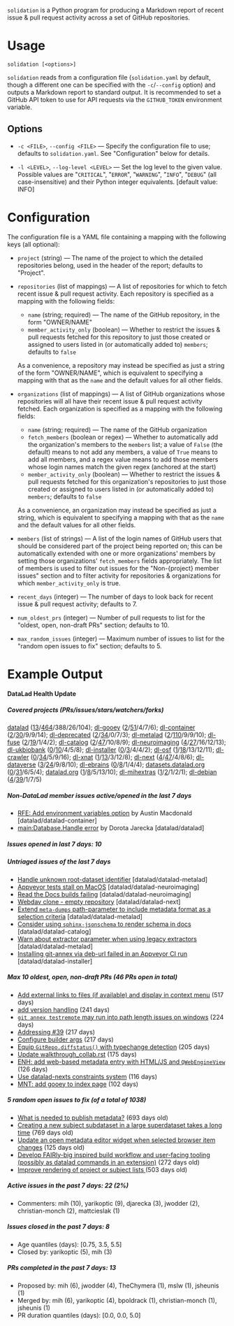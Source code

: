 `solidation` is a Python program for producing a Markdown report of recent
issue & pull request activity across a set of GitHub repositories.

# Usage

    solidation [<options>]

`solidation` reads from a configuration file (`solidation.yaml` by default,
though a different one can be specified with the `-c`/`--config` option) and
outputs a Markdown report to standard output.  It is recommended to set a
GitHub API token to use for API requests via the `GITHUB_TOKEN` environment
variable.

## Options

- `-c <FILE>`, `--config <FILE>` — Specify the configuration file to use;
  defaults to `solidation.yaml`.  See "Configuration" below for details.

- `-l <LEVEL>`, `--log-level <LEVEL>` — Set the log level to the given value.
  Possible values are "`CRITICAL`", "`ERROR`", "`WARNING`", "`INFO`", "`DEBUG`"
  (all case-insensitive) and their Python integer equivalents.  [default value:
  INFO]


# Configuration

The configuration file is a YAML file containing a mapping with the following
keys (all optional):

- `project` (string) — The name of the project to which the detailed
  repositories belong, used in the header of the report; defaults to "Project".

- `repositories` (list of mappings) — A list of repositories for which to fetch
  recent issue & pull request activity.  Each repository is specified as a
  mapping with the following fields:

    - `name` (string; required) — The name of the GitHub repository, in the
      form "OWNER/NAME"
    - `member_activity_only` (boolean) — Whether to restrict the issues & pull
      requests fetched for this repository to just those created or assigned to
      users listed in (or automatically added to) `members`; defaults to
      `false`

    As a convenience, a repository may instead be specified as just a string of
    the form "OWNER/NAME", which is equivalent to specifying a mapping with
    that as the `name` and the default values for all other fields.

- `organizations` (list of mappings) — A list of GitHub organizations whose
  repositories will all have their recent issue & pull request activity
  fetched.  Each organization is specified as a mapping with the following
  fields:

    - `name` (string; required) — The name of the GitHub organization
    - `fetch_members` (boolean or regex) — Whether to automatically add the
      organization's members to the `members` list; a value of `False` (the
      default) means to not add any members, a value of `True` means to add all
      members, and a regex value means to add those members whose login names
      match the given regex (anchored at the start)
    - `member_activity_only` (boolean) — Whether to restrict the issues & pull
      requests fetched for this organization's repositories to just those
      created or assigned to users listed in (or automatically added to)
      `members`; defaults to `false`

    As a convenience, an organization may instead be specified as just a
    string, which is equivalent to specifying a mapping with that as the `name`
    and the default values for all other fields.

- `members` (list of strings) — A list of the login names of GitHub users that
  should be considered part of the project being reported on; this can be
  automatically extended with one or more organizations' members by setting
  those organizations' `fetch_members` fields appropriately.  The list of
  members is used to filter out issues for the "Non-{project} member issues"
  section and to filter activity for repositories & organizations for which
  `member_activity_only` is true.

- `recent_days` (integer) — The number of days to look back for recent issue &
  pull request activity; defaults to 7.

- `num_oldest_prs` (integer) — Number of pull requests to list for the "oldest,
  open, non-draft PRs" section; defaults to 10.

- `max_random_issues` (integer) — Maximum number of issues to list for the
  "random open issues to fix" section; defaults to 5.


# Example Output

#### DataLad Health Update
##### Covered projects (PRs/issues/stars/watchers/forks)
[datalad](https://github.com/datalad/datalad) ([13](https://github.com/datalad/datalad/pulls)/[464](https://github.com/datalad/datalad/issues)/388/26/104); [dl-gooey](https://github.com/datalad/datalad-gooey) ([2](https://github.com/datalad/datalad-gooey/pulls)/[51](https://github.com/datalad/datalad-gooey/issues)/4/7/6); [dl-container](https://github.com/datalad/datalad-container) ([2](https://github.com/datalad/datalad-container/pulls)/[30](https://github.com/datalad/datalad-container/issues)/9/9/14); [dl-deprecated](https://github.com/datalad/datalad-deprecated) ([2](https://github.com/datalad/datalad-deprecated/pulls)/[34](https://github.com/datalad/datalad-deprecated/issues)/0/7/3); [dl-metalad](https://github.com/datalad/datalad-metalad) ([2](https://github.com/datalad/datalad-metalad/pulls)/[110](https://github.com/datalad/datalad-metalad/issues)/9/9/10); [dl-fuse](https://github.com/datalad/datalad-fuse) ([2](https://github.com/datalad/datalad-fuse/pulls)/[19](https://github.com/datalad/datalad-fuse/issues)/1/4/2); [dl-catalog](https://github.com/datalad/datalad-catalog) ([2](https://github.com/datalad/datalad-catalog/pulls)/[47](https://github.com/datalad/datalad-catalog/issues)/10/8/9); [dl-neuroimaging](https://github.com/datalad/datalad-neuroimaging) ([4](https://github.com/datalad/datalad-neuroimaging/pulls)/[27](https://github.com/datalad/datalad-neuroimaging/issues)/16/12/13); [dl-ukbiobank](https://github.com/datalad/datalad-ukbiobank) ([0](https://github.com/datalad/datalad-ukbiobank/pulls)/[10](https://github.com/datalad/datalad-ukbiobank/issues)/4/5/8); [dl-installer](https://github.com/datalad/datalad-installer) ([0](https://github.com/datalad/datalad-installer/pulls)/[3](https://github.com/datalad/datalad-installer/issues)/4/4/2); [dl-osf](https://github.com/datalad/datalad-osf) ([1](https://github.com/datalad/datalad-osf/pulls)/[18](https://github.com/datalad/datalad-osf/issues)/13/12/11); [dl-crawler](https://github.com/datalad/datalad-crawler) ([0](https://github.com/datalad/datalad-crawler/pulls)/[34](https://github.com/datalad/datalad-crawler/issues)/5/9/16); [dl-xnat](https://github.com/datalad/datalad-xnat) ([1](https://github.com/datalad/datalad-xnat/pulls)/[13](https://github.com/datalad/datalad-xnat/issues)/3/12/8); [dl-next](https://github.com/datalad/datalad-next) ([4](https://github.com/datalad/datalad-next/pulls)/[47](https://github.com/datalad/datalad-next/issues)/4/8/6); [dl-dataverse](https://github.com/datalad/datalad-dataverse) ([3](https://github.com/datalad/datalad-dataverse/pulls)/[24](https://github.com/datalad/datalad-dataverse/issues)/9/8/10); [dl-ebrains](https://github.com/datalad/datalad-ebrains) ([0](https://github.com/datalad/datalad-ebrains/pulls)/[8](https://github.com/datalad/datalad-ebrains/issues)/1/4/4); [datasets.datalad.org](https://github.com/datalad/datasets.datalad.org) ([0](https://github.com/datalad/datasets.datalad.org/pulls)/[31](https://github.com/datalad/datasets.datalad.org/issues)/6/5/4); [datalad.org](https://github.com/datalad/datalad.org) ([1](https://github.com/datalad/datalad.org/pulls)/[8](https://github.com/datalad/datalad.org/issues)/5/13/10); [dl-mihextras](https://github.com/mih/datalad-mihextras) ([1](https://github.com/mih/datalad-mihextras/pulls)/[2](https://github.com/mih/datalad-mihextras/issues)/1/2/1); [dl-debian](https://github.com/psychoinformatics-de/datalad-debian) ([4](https://github.com/psychoinformatics-de/datalad-debian/pulls)/[39](https://github.com/psychoinformatics-de/datalad-debian/issues)/1/7/5)
##### Non-DataLad member issues active/opened in the last 7 days
- [RFE: Add environment variables option](https://github.com/datalad/datalad-container/issues/194) by Austin Macdonald [datalad/datalad-container]
- [ main:Database.Handle error](https://github.com/datalad/datalad/issues/7278) by Dorota Jarecka [datalad/datalad]
##### Issues opened in last 7 days: 10
##### Untriaged issues of the last 7 days
- [Handle unknown root-dataset identifier](https://github.com/datalad/datalad-metalad/issues/317) [datalad/datalad-metalad]
- [Appveyor tests stall on MacOS](https://github.com/datalad/datalad-neuroimaging/issues/116) [datalad/datalad-neuroimaging]
- [Read the Docs builds failing](https://github.com/datalad/datalad-neuroimaging/issues/117) [datalad/datalad-neuroimaging]
- [Webdav clone - empty repository](https://github.com/datalad/datalad-next/issues/233) [datalad/datalad-next]
- [Extend ``meta-dumps`` path-parameter to include metadata format as a selection criteria](https://github.com/datalad/datalad-metalad/issues/318) [datalad/datalad-metalad]
- [Consider using `sphinx-jsonschema` to render schema in docs](https://github.com/datalad/datalad-catalog/issues/249) [datalad/datalad-catalog]
- [Warn about extractor parameter when using legacy extractors](https://github.com/datalad/datalad-metalad/issues/319) [datalad/datalad-metalad]
- [Installing git-annex via deb-url failed in an Appveyor CI run](https://github.com/datalad/datalad-installer/issues/146) [datalad/datalad-installer]
##### Max 10 oldest, open, non-draft PRs (46 PRs open in total)
- [Add external links to files (if available) and display in context menu](https://github.com/datalad/datalad-deprecated/pull/37) (517 days)
- [add version handling](https://github.com/datalad/datalad-dataverse/pull/103) (241 days)
- [`git annex testremote` may run into path length issues on windows](https://github.com/datalad/datalad-dataverse/pull/128) (224 days)
- [Addressing #39](https://github.com/psychoinformatics-de/datalad-debian/pull/98) (217 days)
- [Configure builder args](https://github.com/psychoinformatics-de/datalad-debian/pull/104) (217 days)
- [Equip `GitRepo.diffstatus()` with typechange detection](https://github.com/datalad/datalad-next/pull/91) (205 days)
- [Update walkthrough_collab.rst](https://github.com/psychoinformatics-de/datalad-debian/pull/142) (175 days)
- [ENH: add web-based metadata entry with HTML/JS and `QWebEngineView`](https://github.com/datalad/datalad-gooey/pull/319) (126 days)
- [Use datalad-nexts constraints system](https://github.com/datalad/datalad-gooey/pull/401) (116 days)
- [MNT: add gooey to index page](https://github.com/datalad/datalad.org/pull/126) (102 days)
##### 5 random open issues to fix (of a total of 1038)
- [What is needed to publish metadata?](https://github.com/datalad/datalad-metalad/issues/91) (693 days old)
- [Creating a new subject subdataset in a large superdataset takes a long time](https://github.com/datalad/datalad/issues/5283) (769 days old)
- [Update an open metadata editor widget when selected browser item changes](https://github.com/datalad/datalad-gooey/issues/320) (125 days old)
- [Develop  FAIRly-big inspired build workflow and user-facing tooling (possibly as datalad commands in an extension)](https://github.com/psychoinformatics-de/datalad-debian/issues/23) (272 days old)
- [Improve rendering of project or subject lists ](https://github.com/datalad/datalad-xnat/issues/45) (503 days old)
##### Active issues in the past 7 days: 22 (2%)
- Commenters: mih (10), yarikoptic (9), djarecka (3), jwodder (2), christian-monch (2), mattcieslak (1)
##### Issues closed in the past 7 days: 8
- Age quantiles (days): [0.75, 3.5, 5.5]
- Closed by: yarikoptic (5), mih (3)

##### PRs completed in the past 7 days: 13
- Proposed by: mih (6), jwodder (4), TheChymera (1), mslw (1), jsheunis (1)
- Merged by: mih (6), yarikoptic (4), bpoldrack (1), christian-monch (1), jsheunis (1)
- PR duration quantiles (days): [0.0, 0.0, 5.0]
